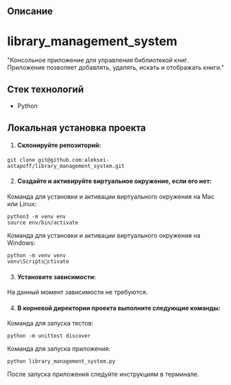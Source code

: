 ## Описание
# library_management_system

"Консольное приложение для управления библиотекой книг. Приложение позволяет добавлять, удалять, искать и отображать книги."

## Стек технологий

- Python

## Локальная установка проекта

1. #### Склонируйте репозиторий:
```
git clone git@github.com:aleksei-astapoff/library_management_system.git
```

2. #### Создайте и активируйте виртуальное окружение, если его нет:
Команда для установки и активации виртуального окружения на Mac или Linux:
```
python3 -m venv env
source env/bin/activate
```

Команда для установки и активации виртуального окружения на Windows:
```
python -m venv venv
venv\Scriptsctivate
```

3. #### Установите зависимости:
На данный момент зависимости не требуются.

4. #### В корневой директории проекта выполните следующие команды:
Команда для запуска тестов:
```
python -m unittest discover
```

Команда для запуска приложения:
```
python library_management_system.py
```

После запуска приложения следуйте инструкциям в терминале.
